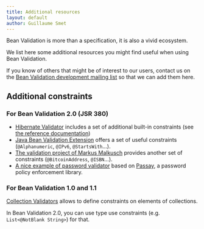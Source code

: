 ```yaml
---
title: Additional resources
layout: default
author: Guillaume Smet
---
```


Bean Validation is more than a specification, it is also a vivid ecosystem.

We list here some additional resources you might find useful when using
Bean Validation.

If you know of others that might be of interest to our users, contact us on the
[Bean Validation development mailing list](mailto:beanvalidation-dev@lists.jboss.org)
so that we can add them here.

## Additional constraints

### For Bean Validation 2.0 (JSR 380)

 * [Hibernate Validator](http://hibernate.org/validator/) includes a set of additional built-in constraints (see [the reference documentation](https://docs.jboss.org/hibernate/stable/validator/reference/en-US/html_single/#validator-defineconstraints-hv-constraints))
 * [Java Bean Validation Extension](https://github.com/nomemory/java-bean-validation-extension) offers a set of useful constraints (`@Alphanumeric`, `@IPv6`, `@StartsWith`...).
 * [The validation project of Markus Malkusch](https://github.com/malkusch/validation) provides another set of constraints (`@BitcoinAddress`, `@ISBN`...).
 * [A nice example of password validator](https://github.com/Baeldung/spring-security-registration/blob/master/src/main/java/org/baeldung/validation/PasswordConstraintValidator.java) based on [Passay](http://www.passay.org/), a password policy enforcement library.

### For Bean Validation 1.0 and 1.1

[Collection Validators](https://github.com/jirutka/validator-collection) allows to define constraints on elements of collections.

In Bean Validation 2.0, you can use type use constraints (e.g. `List<@NotBlank String>`) for that.
